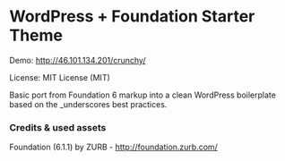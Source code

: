 
# WordPress + Foundation Starter Theme

Demo: http://46.101.134.201/crunchy/

License: MIT License (MIT)

Basic port from Foundation 6 markup into a clean WordPress boilerplate based on the _underscores best practices.

### Credits & used assets
Foundation (6.1.1) by ZURB - http://foundation.zurb.com/
